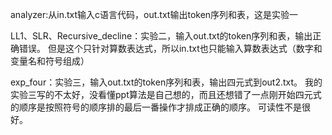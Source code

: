 analyzer:从in.txt输入c语言代码，out.txt输出token序列和表，这是实验一

LL1、SLR、Recursive_decline：实验二，输入out.txt的token序列和表，输出正确错误。
但是这个只针对算数表达式，所以in.txt也只能输入算数表达式（数字和变量名和符号组成）

exp_four：实验三，输入out.txt的token序列和表，输出四元式到out2.txt。
我的实验三写的不太好，没看懂ppt算法是自己想的，而且还想错了一点刚开始四元式的顺序是按照符号的顺序排的最后一番操作才排成正确的顺序。
可读性不是很好。